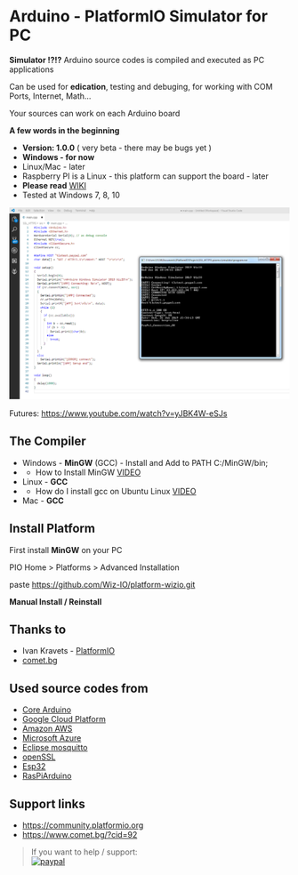 # Arduino - PlatformIO Simulator for PC

**Simulator !?!?** Arduino source codes is compiled and executed as PC applications

Can be used for **edication**, testing and debuging, for working with COM Ports, Internet, Math...

Your sources can work on each Arduino board

**A few words in the beginning**
* **Version: 1.0.0** ( very beta - there may be bugs yet )
* **Windows - for now**
* Linux/Mac - later
* Raspberry PI is a Linux - this platform can support the board - later
* **Please read** [WIKI](https://github.com/Wiz-IO/platform-wizio/wiki)
* Tested at Windows 7, 8, 10

![Project](https://raw.githubusercontent.com/Wiz-IO/LIB/master/images//arduino-simulator.png) 

Futures: https://www.youtube.com/watch?v=yJBK4W-eSJs


## The Compiler
* Windows - **MinGW** (GCC) - Install and Add to PATH C:/MinGW/bin;
* * How to Install MinGW [VIDEO](https://www.youtube.com/watch?v=sXW2VLrQ3Bs)
* Linux - **GCC**
* * How do I install gcc on Ubuntu Linux [VIDEO](https://www.youtube.com/watch?v=cotkJrewAz0)
* Mac - **GCC**


## Install Platform 

First install **MinGW** on your PC

PIO Home > Platforms > Advanced Installation 

paste https://github.com/Wiz-IO/platform-wizio.git

**Manual Install / Reinstall**


## Thanks to

* Ivan Kravets - [PlatformIO](https://platformio.org/)
* [comet.bg](https://www.comet.bg/?cid=92)

## Used source codes from

* [Core Arduino](https://github.com/arduino/Arduino)
* [Google Cloud Platform](https://github.com/GoogleCloudPlatform/google-cloud-iot-arduino)
* [Amazon AWS](https://github.com/aws)
* [Microsoft Azure](https://github.com/Azure)
* [Eclipse mosquitto](https://github.com/eclipse/mosquitto)
* [openSSL](https://github.com/openssl/openssl)
* [Esp32](https://github.com/espressif/arduino-esp32)
* [RasPiArduino](https://github.com/me-no-dev/RasPiArduino)


## Support links

* https://community.platformio.org
* https://www.comet.bg/?cid=92



>If you want to help / support:   
[![paypal](https://www.paypalobjects.com/en_US/i/btn/btn_donate_SM.gif)](https://www.paypal.com/cgi-bin/webscr?cmd=_s-xclick&hosted_button_id=ESUP9LCZMZTD6)

